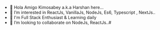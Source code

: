 - 👋 Hola Amigo Kimosabey a.k.a Harshan here...
- 👀 I’m interested in ReactJs, VanillaJs, NodeJs, Es6, Typescript , NextJs..
- 🌱 I'm  Full Stack Enthusiast & Learning daily
- 💞️ I’m looking to collaborate on NodeJs, ReactJs..# <br>

